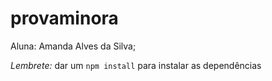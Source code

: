# provaminora
Aluna: Amanda Alves da Silva;

*Lembrete:* dar um `npm install` para instalar as dependências
